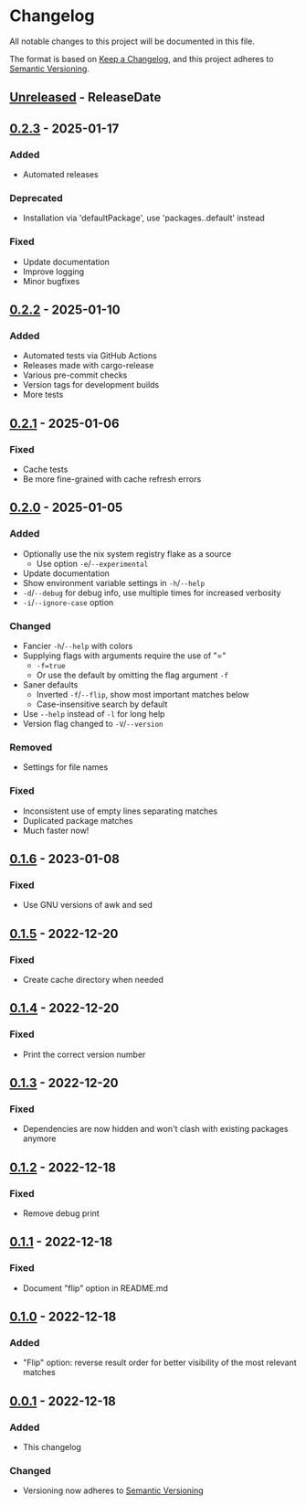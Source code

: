# Changelog

All notable changes to this project will be documented in this file.

The format is based on [Keep a Changelog](https://keepachangelog.com/en/1.0.0/),
and this project adheres to [Semantic Versioning](https://semver.org/spec/v2.0.0.html).

<!-- next-header -->

## [Unreleased] - ReleaseDate

## [0.2.3] - 2025-01-17

### Added
- Automated releases

### Deprecated
- Installation via 'defaultPackage', use 'packages.<system>.default' instead

### Fixed
- Update documentation
- Improve logging
- Minor bugfixes

## [0.2.2] - 2025-01-10

### Added
- Automated tests via GitHub Actions
- Releases made with cargo-release
- Various pre-commit checks
- Version tags for development builds
- More tests

## [0.2.1] - 2025-01-06

### Fixed
- Cache tests
- Be more fine-grained with cache refresh errors

## [0.2.0] - 2025-01-05

### Added
- Optionally use the nix system registry flake as a source
  - Use option `-e`/`--experimental`
- Update documentation
- Show environment variable settings in `-h`/`--help`
- `-d`/`--debug` for debug info, use multiple times for increased verbosity
- `-i`/`--ignore-case` option

### Changed
- Fancier `-h`/`--help` with colors
- Supplying flags with arguments require the use of "="
  - `-f=true`
  - Or use the default by omitting the flag argument `-f`
- Saner defaults
  - Inverted `-f`/`--flip`, show most important matches below
  - Case-insensitive search by default
- Use `--help` instead of `-l` for long help
- Version flag changed to `-V`/`--version`

### Removed
- Settings for file names

### Fixed
- Inconsistent use of empty lines separating matches
- Duplicated package matches
- Much faster now!

## [0.1.6] - 2023-01-08

### Fixed
- Use GNU versions of awk and sed

## [0.1.5] - 2022-12-20

### Fixed
- Create cache directory when needed

## [0.1.4] - 2022-12-20

### Fixed
- Print the correct version number

## [0.1.3] - 2022-12-20

### Fixed
- Dependencies are now hidden and won't clash with existing packages anymore

## [0.1.2] - 2022-12-18

### Fixed
- Remove debug print

## [0.1.1] - 2022-12-18

### Fixed
- Document "flip" option in README.md

## [0.1.0] - 2022-12-18

### Added
- "Flip" option: reverse result order for better visibility of the most relevant matches

## [0.0.1] - 2022-12-18

### Added
- This changelog

### Changed

- Versioning now adheres to [Semantic Versioning](https://semver.org/spec/v2.0.0.html)

<!-- next-url -->
[Unreleased]: https://github.com/OleMussmann/Nix-Package-Search/compare/v0.2.3...development
[0.2.3]: https://github.com/OleMussmann/Nix-Package-Search/compare/v0.2.2...v0.2.3
[0.2.2]: https://github.com/OleMussmann/Nix-Package-Search/compare/v0.2.1...v0.2.2
[0.2.1]: https://github.com/OleMussmann/Nix-Package-Search/compare/v0.2.0...v0.2.1
[0.2.0]: https://github.com/OleMussmann/Nix-Package-Search/compare/v0.1.6...v0.2.0
[0.1.6]: https://github.com/OleMussmann/Nix-Package-Search/compare/v0.1.5...v0.1.6
[0.1.5]: https://github.com/OleMussmann/Nix-Package-Search/compare/v0.1.4...v0.1.5
[0.1.4]: https://github.com/OleMussmann/Nix-Package-Search/compare/v0.1.3...v0.1.4
[0.1.3]: https://github.com/OleMussmann/Nix-Package-Search/compare/v0.1.2...v0.1.3
[0.1.2]: https://github.com/OleMussmann/Nix-Package-Search/compare/v0.1.1...v0.1.2
[0.1.1]: https://github.com/OleMussmann/Nix-Package-Search/compare/v0.1.0...v0.1.1
[0.1.0]: https://github.com/OleMussmann/Nix-Package-Search/compare/v0.0.1...v0.1.0
[0.0.1]: https://github.com/OleMussmann/Nix-Package-Search/releases/tag/v0.0.1
